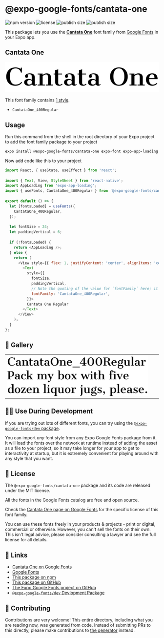 # @expo-google-fonts/cantata-one

![npm version](https://flat.badgen.net/npm/v/@expo-google-fonts/cantata-one)
![license](https://flat.badgen.net/github/license/expo/google-fonts)
![publish size](https://flat.badgen.net/packagephobia/install/@expo-google-fonts/cantata-one)
![publish size](https://flat.badgen.net/packagephobia/publish/@expo-google-fonts/cantata-one)

This package lets you use the [**Cantata One**](https://fonts.google.com/specimen/Cantata+One) font family from [Google Fonts](https://fonts.google.com/) in your Expo app.

## Cantata One

![Cantata One](./font-family.png)

This font family contains [1 style](#-gallery).

- `CantataOne_400Regular`

## Usage

Run this command from the shell in the root directory of your Expo project to add the font family package to your project
```sh
expo install @expo-google-fonts/cantata-one expo-font expo-app-loading
```

Now add code like this to your project
```js
import React, { useState, useEffect } from 'react';

import { Text, View, StyleSheet } from 'react-native';
import AppLoading from 'expo-app-loading';
import { useFonts, CantataOne_400Regular } from '@expo-google-fonts/cantata-one';

export default () => {
  let [fontsLoaded] = useFonts({
    CantataOne_400Regular,
  });

  let fontSize = 24;
  let paddingVertical = 6;

  if (!fontsLoaded) {
    return <AppLoading />;
  } else {
    return (
      <View style={{ flex: 1, justifyContent: 'center', alignItems: 'center' }}>
        <Text
          style={{
            fontSize,
            paddingVertical,
            // Note the quoting of the value for `fontFamily` here; it expects a string!
            fontFamily: 'CantataOne_400Regular',
          }}>
          Cantata One Regular
        </Text>
      </View>
    );
  }
};

```

## 🔡 Gallery


||||
|-|-|-|
|![CantataOne_400Regular](./CantataOne_400Regular.ttf.png)||||


## 👩‍💻 Use During Development

If you are trying out lots of different fonts, you can try using the [`@expo-google-fonts/dev` package](https://github.com/expo/google-fonts/tree/master/font-packages/dev#readme).

You can import *any* font style from any Expo Google Fonts package from it. It will load the fonts
over the network at runtime instead of adding the asset as a file to your project, so it may take longer
for your app to get to interactivity at startup, but it is extremely convenient
for playing around with any style that you want.

## 📖 License

The `@expo-google-fonts/cantata-one` package and its code are released under the MIT license.

All the fonts in the Google Fonts catalog are free and open source.

Check the [Cantata One page on Google Fonts](https://fonts.google.com/specimen/Cantata+One) for the specific license of this font family.

You can use these fonts freely in your products & projects - print or digital, commercial or otherwise. However, you can't sell the fonts on their own. This isn't legal advice, please consider consulting a lawyer and see the full license for all details.

## 🔗 Links

- [Cantata One on Google Fonts](https://fonts.google.com/specimen/Cantata+One)
- [Google Fonts](https://fonts.google.com/)
- [This package on npm](https://www.npmjs.com/package/@expo-google-fonts/cantata-one)
- [This package on GitHub](https://github.com/expo/google-fonts/tree/master/font-packages/cantata-one)
- [The Expo Google Fonts project on GitHub](https://github.com/expo/google-fonts)
- [`@expo-google-fonts/dev` Devlopment Package](https://github.com/expo/google-fonts/tree/master/font-packages/dev)

## 🤝 Contributing

Contributions are very welcome! This entire directory, including what you are reading now, was generated from code. Instead of submitting PRs to this directly, please make contributions to [the generator](https://github.com/expo/google-fonts/tree/master/packages/generator) instead.
